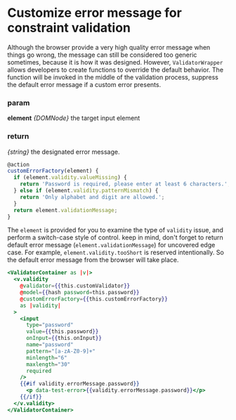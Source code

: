 # Customize error message for constraint validation
Although the browser provide a very high quality error message when things go wrong, the message can still be considered too generic sometimes, because it is how it was designed. However, `ValidatorWrapper` allows developers to create functions to override the default behavior. The function will be invoked in the middle of the validation process, suppress the default error message if a custom error presents.

### param
**element** *{DOMNode}* the target input element
### return
*{string}* the designated error message.

```js
@action
customErrorFactory(element) {
  if (element.validity.valueMissing) {
    return 'Password is required, please enter at least 6 characters.';
  } else if (element.validity.patternMismatch) {
    return 'Only alphabet and digit are allowed.';
  }
  return element.validationMessage;
}
```
The `element` is provided for you to examine the type of `validity` issue, and perform a switch-case style of control. keep in mind, don't forget to return default error message (`element.validationMessage`) for uncovered edge case. For example, `element.validity.tooShort` is reserved intentionally. So the default error message from the browser will take place. 

```hbs
<ValidatorContainer as |v|>
  <v.validity
    @validator={{this.customValidator}}
    @model={{hash password=this.password}}
    @customErrorFactory={{this.customErrorFactory}}
    as |validity|
  >
    <input
      type="password"
      value={{this.password}}
      onInput={{this.onInput}}
      name="password"
      pattern="[a-zA-Z0-9]+"
      minlength="6"
      maxlength="30"
      required
    />
    {{#if validity.errorMessage.password}}
      <p data-test-error>{{validity.errorMessage.password}}</p>
    {{/if}}
  </v.validity>
</ValidatorContainer>
```
